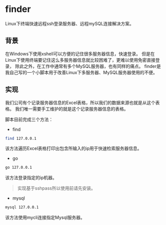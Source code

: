 # finder
Linux下终端快速远程ssh登录服务器、远程mySQL连接解决方案。

## 背景
在Windows下使用xshell可以方便的记住很多服务器信息，快速登录。
但是在Linux下使用终端要记住这么多服务器信息就比较困难了，更难以使用免密直接登录，
除此之外，在工作中通常有多个MySQL服务器，也有同样的痛点。
finder是我自己写的一个小脚本用于改善Linux下多服务器、MySQL服务器使用的不便。

## 实现
我们公司有个记录服务器信息的Excel表格，所以我们的数据来源也就是从这个表格。
我们唯一需要手工维护的就是这个记录服务器信息的表格。

脚本目前完成三个方法：
* find
``` bash
find 127.0.0.1
```
该方法遍历Excel表格打印出包含所输入的ip用于快速检索服务器信息。

* go
``` bash
go 127.0.0.1
```
该方法登录指定的ip机器。
> 实现基于sshpass所以使用前请先安装。

* mysql
``` bash
mysql 127.0.0.1
```
该方法使用mycli连接指定Mysql服务器。
